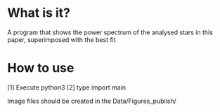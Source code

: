 # What is it?
A program that shows the power spectrum of the analysed stars in this paper, superimposed with the best fit

# How to use
  [1] Execute python3
  [2] type import main

Image files should be created in the Data/Figures_publish/
